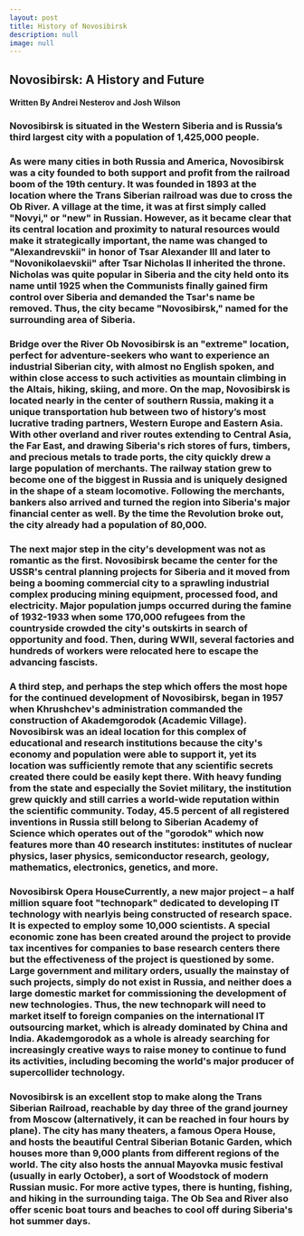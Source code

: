 ```yaml
---
layout: post
title: History of Novosibirsk
description: null
image: null
---
```

## Novosibirsk: A History and Future
#### Written By Andrei Nesterov and Josh Wilson

### Novosibirsk is situated in the Western Siberia and is Russia’s third largest city with a population of 1,425,000 people.

### As were many cities in both Russia and America, Novosibirsk was a city founded to both support and profit from the railroad boom of the 19th century. It was founded in 1893 at the location where the Trans Siberian railroad was due to cross the Ob River. A village at the time, it was at first simply called "Novyi," or "new" in Russian. However, as it became clear that its central location and proximity to natural resources would make it strategically important, the name was changed to "Alexandrevskii" in honor of Tsar Alexander III and later to "Novonikolaevskii" after Tsar Nicholas II inherited the throne. Nicholas was quite popular in Siberia and the city held onto its name until 1925 when the Communists finally gained firm control over Siberia and demanded the Tsar's name be removed. Thus, the city became "Novosibirsk," named for the surrounding area of Siberia.

### Bridge over the River Ob Novosibirsk is an "extreme" location, perfect for adventure-seekers who want to experience an industrial Siberian city, with almost no English spoken, and within close access to such activities as mountain climbing in the Altais, hiking, skiing, and more.	 On the map, Novosibirsk is located nearly in the center of southern Russia, making it a unique transportation hub between two of history’s most lucrative trading partners, Western Europe and Eastern Asia. With other overland and river routes extending to Central Asia, the Far East, and drawing Siberia's rich stores of furs, timbers, and precious metals to trade ports, the city quickly drew a large population of merchants. The railway station grew to become one of the biggest in Russia and is uniquely designed in the shape of a steam locomotive. Following the merchants, bankers also arrived and turned the region into Siberia's major financial center as well. By the time the Revolution broke out, the city already had a population of 80,000.

### The next major step in the city's development was not as romantic as the first. Novosibirsk became the center for the USSR's central planning projects for Siberia and it moved from being a booming commercial city to a sprawling industrial complex producing mining equipment, processed food, and electricity. Major population jumps occurred during the famine of 1932-1933 when some 170,000 refugees from the countryside crowded the city's outskirts in search of opportunity and food. Then, during WWII, several factories and hundreds of workers were relocated here to escape the advancing fascists.

### A third step, and perhaps the step which offers the most hope for the continued development of Novosibirsk, began in 1957 when Khrushchev's administration commanded the construction of Akademgorodok (Academic Village). Novosibirsk was an ideal location for this complex of educational and research institutions because the city's economy and population were able to support it, yet its location was sufficiently remote that any scientific secrets created there could be easily kept there. With heavy funding from the state and especially the Soviet military, the institution grew quickly and still carries a world-wide reputation within the scientific community. Today, 45.5 percent of all registered inventions in Russia still belong to Siberian Academy of Science which operates out of the "gorodok" which now features more than 40 research institutes: institutes of nuclear physics, laser physics, semiconductor research, geology, mathematics, electronics, genetics, and more.

### Novosibirsk Opera HouseCurrently, a new major project – a half million square foot "technopark" dedicated to developing IT technology with nearlyis being constructed   of research space. It is expected to employ some 10,000 scientists. A special economic zone has been created around the project to provide tax incentives for companies to base research centers there but the effectiveness of the project is questioned by some. Large government and military orders, usually the mainstay of such projects, simply do not exist in Russia, and neither does a large domestic market for commissioning the development of new technologies. Thus, the new technopark will need to market itself to foreign companies on the international IT outsourcing market, which is already dominated by China and India. Akademgorodok as a whole is already searching for increasingly creative ways to raise money to continue to fund its activities, including becoming the world's major producer of supercollider technology.

### Novosibirsk is an excellent stop to make along the Trans Siberian Railroad, reachable by day three of the grand journey from Moscow (alternatively, it can be reached in four hours by plane). The city has many theaters, a famous Opera House, and hosts the beautiful Central Siberian Botanic Garden, which houses more than 9,000 plants from different regions of the world. The city also hosts the annual Mayovka music festival (usually in early October), a sort of Woodstock of modern Russian music. For more active types, there is hunting, fishing, and hiking in the surrounding taiga. The Ob Sea and River also offer scenic boat tours and beaches to cool off during Siberia's hot summer days.
